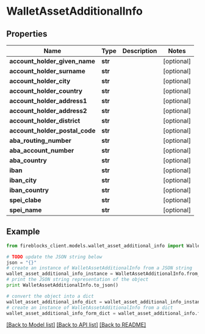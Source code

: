 # WalletAssetAdditionalInfo


## Properties

Name | Type | Description | Notes
------------ | ------------- | ------------- | -------------
**account_holder_given_name** | **str** |  | [optional] 
**account_holder_surname** | **str** |  | [optional] 
**account_holder_city** | **str** |  | [optional] 
**account_holder_country** | **str** |  | [optional] 
**account_holder_address1** | **str** |  | [optional] 
**account_holder_address2** | **str** |  | [optional] 
**account_holder_district** | **str** |  | [optional] 
**account_holder_postal_code** | **str** |  | [optional] 
**aba_routing_number** | **str** |  | [optional] 
**aba_account_number** | **str** |  | [optional] 
**aba_country** | **str** |  | [optional] 
**iban** | **str** |  | [optional] 
**iban_city** | **str** |  | [optional] 
**iban_country** | **str** |  | [optional] 
**spei_clabe** | **str** |  | [optional] 
**spei_name** | **str** |  | [optional] 

## Example

```python
from fireblocks_client.models.wallet_asset_additional_info import WalletAssetAdditionalInfo

# TODO update the JSON string below
json = "{}"
# create an instance of WalletAssetAdditionalInfo from a JSON string
wallet_asset_additional_info_instance = WalletAssetAdditionalInfo.from_json(json)
# print the JSON string representation of the object
print WalletAssetAdditionalInfo.to_json()

# convert the object into a dict
wallet_asset_additional_info_dict = wallet_asset_additional_info_instance.to_dict()
# create an instance of WalletAssetAdditionalInfo from a dict
wallet_asset_additional_info_form_dict = wallet_asset_additional_info.from_dict(wallet_asset_additional_info_dict)
```
[[Back to Model list]](../README.md#documentation-for-models) [[Back to API list]](../README.md#documentation-for-api-endpoints) [[Back to README]](../README.md)


